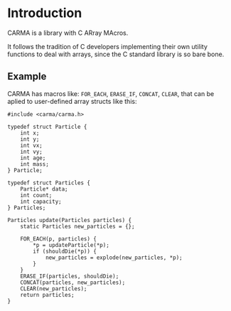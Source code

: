 # Introduction

CARMA is a library with C ARray MAcros.

It follows the tradition of C developers implementing their own utility functions to deal with arrays, since the C standard library is so bare bone.

## Example

CARMA has macros like: `FOR_EACH`, `ERASE_IF`,
`CONCAT`, `CLEAR`, that can be aplied to user-defined array structs like this:

```clike
#include <carma/carma.h>

typedef struct Particle {
    int x;
    int y;
    int vx;
    int vy;
    int age;
    int mass;
} Particle;

typedef struct Particles {
    Particle* data;
    int count;
    int capacity;
} Particles;

Particles update(Particles particles) {
    static Particles new_particles = {};

    FOR_EACH(p, particles) {
        *p = updateParticle(*p);
        if (shouldDie(*p)) {
            new_particles = explode(new_particles, *p);
        }
    }
    ERASE_IF(particles, shouldDie);
    CONCAT(particles, new_particles);
    CLEAR(new_particles);
    return particles;
}
```
